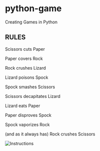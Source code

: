 # python-game
Creating Games in Python 
## RULES

Scissors cuts Paper

Paper covers Rock

Rock crushes Lizard

Lizard poisons Spock

Spock smashes Scissors

Scissors decapitates Lizard

Lizard eats Paper

Paper disproves Spock

Spock vaporizes Rock

(and as it always has) Rock crushes Scissors


![Instructions](https://user-images.githubusercontent.com/48243256/181262235-7baf6cc1-1d0c-43b4-9b8e-94632e3582a6.png)
